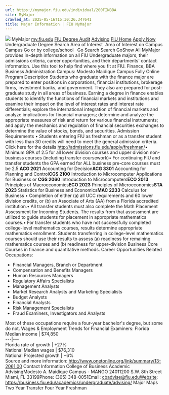 ```yaml
---
url: https://mymajor.fiu.edu/individual/200FINBBA
site: MyMajor
crawled_at: 2025-05-16T15:30:26.347641
title: Major Information | FIU MyMajor
---
```


![](https://mymajor.fiu.edu/assets/logo-T4VPR2BI.png)
MyMajor
[my.fiu.edu](https://my.fiu.edu/)
[FIU Degree Audit](https://dasa.fiu.edu/all-departments/advising/panther-success-hub/panther-degree-audit/)
[Advising](https://advising.fiu.edu)
[FIU Home](https://www.fiu.edu/)
[Apply Now](https://admissions.fiu.edu/)
Undergraduate Degree Search
Area of Interest
​
Area of Interest
on
Campus
​
Campus
Go
or by college/school
​
​
Go
Search
Search
GoShow All
MyMajor provides in-depth information on all FIU Undergraduate majors, their admissions criteria, career opportunities, and their departments' contact information. Use this tool to help find where you fit at FIU.
Finance,
BBA
Business Administration
Campus:
Modesto Maidique Campus
Fully Online
Program Description
Students who graduate with the finance major are prepared to enter positions in corporations, financial institutions, brokerage firms, investment banks, and government. They also are prepared for post-graduate study in all areas of business. Earning a degree in finance enables students to identify the functions of financial markets and institutions and examine their impact on the level of interest rates and interest rate differentials; explore the international integration of financial markets and analyze implications for financial managers; determine and analyze the appropriate measures of risk and return for various financial instruments; and apply the mechanics and regulation of financial securities exchanges to determine the value of stocks, bonds, and securities.
Admission Requirements
• Students entering FIU as freshman or as a transfer student with less than 30 credits will need to meet the general admission criteria. Click here for the details <http://admissions.fiu.edu/apply/freshman/>• Minimum GPA of 2.5 for all lower division courses and upper division non-business courses (including transfer coursework)• For continuing FIU and transfer students the GPA earned for ALL business pre-core courses must be 2.5
**ACG 2021** Accounting for Decision**ACG 3301** Accounting for Planning and Control**CGS 2100** Introduction to Microcomputer Applications for Business or **CGS 2060** Introduction to Microcomputers**ECO 2013** Principles of Macroeconomics**ECO 2023** Principles of Microeconomics**STA 2023** Statistics for Business and Economics**MAC 2233** Calculus for Business
• Completion of either (a) all UCC requirements and 60 lower division credits, or (b) an Associate of Arts (AA) from a Florida accredited institution.• All transfer students must also complete the Math Placement Assessment for Incoming Students. The results from that assessment are utilized to guide students for placement in appropriate mathematics courses.• For transfer students who have not successfully completed college-level mathematics courses, results determine appropriate mathematics enrollment. Students transferring in college-level mathematics courses should use their results to assess (a) readiness for remaining mathematics courses and (b) readiness for upper-division Business Core Courses in finance and quantitative methods.
Career Opportunities
Related Occupations:
  * Financial Managers, Branch or Department
  * Compensation and Benefits Managers
  * Human Resources Managers
  * Regulatory Affairs Specialists
  * Management Analysts
  * Market Research Analysts and Marketing Specialists
  * Budget Analysts
  * Financial Analysts
  * Risk Management Specialists
  * Fraud Examiners, Investigators and Analysts


Most of these occupations require a four-year bachelor's degree, but some do not.
Wages & Employment Trends for Financial Examiners:
Florida Median income | $74,850  
---|---  
Florida rate of growth | +27%  
National Median wages | $76,310  
National Projected growth | +6%  
Source and more information: <http://www.onetonline.org/link/summary/13-2061.00>
Contact Information
College of Business Academic AdvisingModesto A. Maidique Campus - MANGO 24011200 S.W. 8th Street Miami, FL 33199Phone: (305) 348-0051Email: cbadvise@fiu.eduWebsite: <https://business.fiu.edu/academics/undergraduate/advising/>
Major Maps
Two Year Transfer
Four Year Freshman
